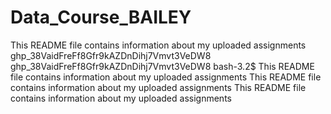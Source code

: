 # Data_Course_BAILEY 
This README file contains information about my uploaded assignments
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
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
bash-3.2$ This README file contains information about my uploaded assignments
This README file contains information about my uploaded assignments
This README file contains information about my uploaded assignments
